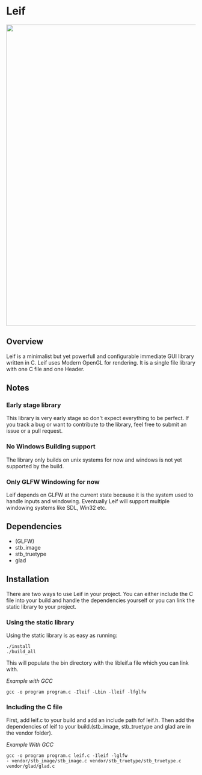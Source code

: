# Leif

<img src="https://github.com/cococry/Leif/blob/main/branding/leif-branding.png" width="800"  /> 

## Overview
Leif is a minimalist but yet powerfull
and configurable immediate GUI library
written in C. Leif uses Modern OpenGL
for rendering. It is a single file 
library with one C file and one Header.

## Notes
### Early stage library
This library is very early stage so 
don't expect everything to be perfect.
If you track a bug or want to contribute
to the library, feel free to submit an 
issue or a pull request. 

### No Windows Building support
The library only builds on unix systems
for now and windows is not yet supported
by the build. 

### Only GLFW Windowing for now
Leif depends on GLFW at the current state
because it is the system used
to handle inputs and windowing. 
Eventually Leif will support multiple
windowing systems like SDL, Win32 etc.

## Dependencies
- (GLFW)
- stb_image
- stb_truetype
- glad

## Installation
There are two ways to use Leif in your
project. You can either include the C file
into your build and handle the dependencies
yourself or you can link the static library
to your project.

### Using the static library
Using the static library is as easy as
running: 

```console
./install
./build_all
```
This will populate the bin directory
with the libleif.a file which you can link
with. 

*Example with GCC*
```console
gcc -o program program.c -Ileif -Lbin -lleif -lfglfw
```

### Including the C file 
First, add leif.c to your build and
add an include path fof leif.h. 
Then add the dependencies of leif to
your build.(stb_image, stb_truetype
and glad are in the vendor folder).

*Example With GCC*
```console
gcc -o program program.c leif.c -Ileif -lglfw
- vendor/stb_image/stb_image.c vendor/stb_truetype/stb_truetype.c vendor/glad/glad.c
```
